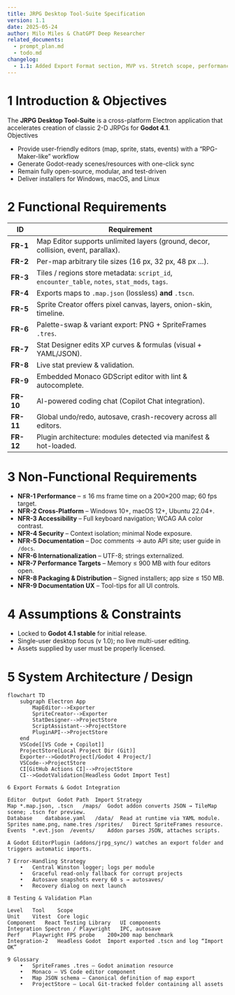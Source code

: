 ```yaml
---
title: JRPG Desktop Tool-Suite Specification
version: 1.1
date: 2025-05-24
author: Milo Miles & ChatGPT Deep Researcher
related_documents:
  - prompt_plan.md
  - todo.md
changelog:
  - 1.1: Added Export Format section, MVP vs. Stretch scope, performance targets, packaging & docs requirements
---
```


# 1 Introduction & Objectives
The **JRPG Desktop Tool-Suite** is a cross-platform Electron application that accelerates creation of classic 2-D JRPGs for **Godot 4.1**.  
Objectives  
* Provide user-friendly editors (map, sprite, stats, events) with a “RPG-Maker-like” workflow  
* Generate Godot-ready scenes/resources with one-click sync  
* Remain fully open-source, modular, and test-driven  
* Deliver installers for Windows, macOS, and Linux

# 2 Functional Requirements

| ID | Requirement |
|----|-------------|
| **FR-1** | Map Editor supports unlimited layers (ground, decor, collision, event, parallax). |
| **FR-2** | Per-map arbitrary tile sizes (16 px, 32 px, 48 px …). |
| **FR-3** | Tiles / regions store metadata: `script_id`, `encounter_table`, `notes`, `stat_mods`, `tags`. |
| **FR-4** | Exports maps to `.map.json` (lossless) **and** `.tscn`. |
| **FR-5** | Sprite Creator offers pixel canvas, layers, onion-skin, timeline. |
| **FR-6** | Palette-swap & variant export: PNG + SpriteFrames `.tres`. |
| **FR-7** | Stat Designer edits XP curves & formulas (visual + YAML/JSON). |
| **FR-8** | Live stat preview & validation. |
| **FR-9** | Embedded Monaco GDScript editor with lint & autocomplete. |
| **FR-10** | AI-powered coding chat (Copilot Chat integration). |
| **FR-11** | Global undo/redo, autosave, crash-recovery across all editors. |
| **FR-12** | Plugin architecture: modules detected via manifest & hot-loaded. |

# 3 Non-Functional Requirements

* **NFR-1 Performance** – ≤ 16 ms frame time on a 200×200 map; 60 fps target.  
* **NFR-2 Cross-Platform** – Windows 10+, macOS 12+, Ubuntu 22.04+.  
* **NFR-3 Accessibility** – Full keyboard navigation; WCAG AA color contrast.  
* **NFR-4 Security** – Context isolation; minimal Node exposure.  
* **NFR-5 Documentation** – Doc comments → auto API site; user guide in `/docs`.  
* **NFR-6 Internationalization** – UTF-8; strings externalized.  
* **NFR-7 Performance Targets** – Memory ≤ 900 MB with four editors open.  
* **NFR-8 Packaging & Distribution** – Signed installers; app size ≤ 150 MB.  
* **NFR-9 Documentation UX** – Tool-tips for all UI controls.

# 4 Assumptions & Constraints

* Locked to **Godot 4.1 stable** for initial release.  
* Single-user desktop focus (v 1.0); no live multi-user editing.  
* Assets supplied by user must be properly licensed.

# 5 System Architecture / Design

```mermaid
flowchart TD
    subgraph Electron App
        MapEditor-->Exporter
        SpriteCreator-->Exporter
        StatDesigner-->ProjectStore
        ScriptAssistant-->ProjectStore
        PluginAPI-->ProjectStore
    end
    VSCode[[VS Code + Copilot]]
    ProjectStore[Local Project Dir (Git)]
    Exporter-->GodotProject[/Godot 4 Project/]
    VSCode-->ProjectStore
    CI[GitHub Actions CI]-->ProjectStore
    CI-->GodotValidation[Headless Godot Import Test]

6 Export Formats & Godot Integration

Editor	Output	Godot Path	Import Strategy
Map	*.map.json, .tscn	/maps/	Godot addon converts JSON → TileMap scene; .tscn for preview.
Database	database.yaml	/data/	Read at runtime via YAML module.
Sprites	name.png, name.tres	/sprites/	Direct SpriteFrames resource.
Events	*.evt.json	/events/	Addon parses JSON, attaches scripts.

A Godot EditorPlugin (addons/jrpg_sync/) watches an export folder and triggers automatic imports.

7 Error-Handling Strategy
	•	Central Winston logger; logs per module
	•	Graceful read-only fallback for corrupt projects
	•	Autosave snapshots every 60 s → autosaves/
	•	Recovery dialog on next launch

8 Testing & Validation Plan

Level	Tool	Scope
Unit	Vitest	Core logic
Component	React Testing Library	UI components
Integration	Spectron / Playwright	IPC, autosave
Perf	Playwright FPS probe	200×200 map benchmark
Integration-2	Headless Godot	Import exported .tscn and log “Import OK”

9 Glossary
	•	SpriteFrames .tres – Godot animation resource
	•	Monaco – VS Code editor component
	•	Map JSON schema – Canonical definition of map export
	•	ProjectStore – Local Git-tracked folder containing all assets

